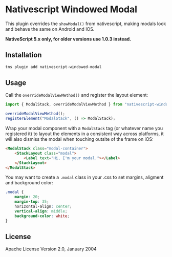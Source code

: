 # Nativescript Windowed Modal

This plugin overrides the ```showModal()``` from nativescript, making modals look and behave the same on Android and IOS.

**NativeScript 5.x only, for older versions use 1.0.3 instead.**

## Installation

```javascript
tns plugin add nativescript-windowed-modal
```

## Usage

Call the ```overrideModalViewMethod()``` and register the layout element:

```javascript
import { ModalStack, overrideModalViewMethod } from "nativescript-windowed-modal";

overrideModalViewMethod();
registerElement("ModalStack", () => ModalStack);
```

Wrap your modal component with a ```ModalStack``` tag (or whatever name you registered it) to layout the elements in a consistent way across platforms, it will also dismiss the modal when touching outsite of the frame on iOS:

```html
<ModalStack class="modal-container">
    <StackLayout class="modal">
        <Label text="Hi, I'm your modal."></Label>
    </StackLayout>
</ModalStack>
```

You may want to create a ```.modal``` class in your .css to set margins, aligment and background color:

```css
.modal {
    margin: 20;
    margin-top: 35;
    horizontal-align: center;
    vertical-align: middle;
    background-color: white;
}
```

## License

Apache License Version 2.0, January 2004
